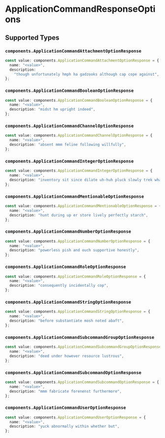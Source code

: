 # ApplicationCommandResponseOptions


## Supported Types

### `components.ApplicationCommandAttachmentOptionResponse`

```typescript
const value: components.ApplicationCommandAttachmentOptionResponse = {
  name: "<value>",
  description:
    "though unfortunately hmph ha gadzooks although cap cope against",
};
```

### `components.ApplicationCommandBooleanOptionResponse`

```typescript
const value: components.ApplicationCommandBooleanOptionResponse = {
  name: "<value>",
  description: "midst hm upright indeed",
};
```

### `components.ApplicationCommandChannelOptionResponse`

```typescript
const value: components.ApplicationCommandChannelOptionResponse = {
  name: "<value>",
  description: "absent mmm feline following willfully",
};
```

### `components.ApplicationCommandIntegerOptionResponse`

```typescript
const value: components.ApplicationCommandIntegerOptionResponse = {
  name: "<value>",
  description: "inventory sit since dilate uh-huh pluck slowly trek what",
};
```

### `components.ApplicationCommandMentionableOptionResponse`

```typescript
const value: components.ApplicationCommandMentionableOptionResponse = {
  name: "<value>",
  description: "hunt during up er store lively perfectly starch",
};
```

### `components.ApplicationCommandNumberOptionResponse`

```typescript
const value: components.ApplicationCommandNumberOptionResponse = {
  name: "<value>",
  description: "powerless pish and ouch supportive honestly",
};
```

### `components.ApplicationCommandRoleOptionResponse`

```typescript
const value: components.ApplicationCommandRoleOptionResponse = {
  name: "<value>",
  description: "consequently incidentally cop",
};
```

### `components.ApplicationCommandStringOptionResponse`

```typescript
const value: components.ApplicationCommandStringOptionResponse = {
  name: "<value>",
  description: "before substantiate mosh noted abaft",
};
```

### `components.ApplicationCommandSubcommandGroupOptionResponse`

```typescript
const value: components.ApplicationCommandSubcommandGroupOptionResponse = {
  name: "<value>",
  description: "deed under however resource lustrous",
};
```

### `components.ApplicationCommandSubcommandOptionResponse`

```typescript
const value: components.ApplicationCommandSubcommandOptionResponse = {
  name: "<value>",
  description: "mmm fabricate forenenst furthermore",
};
```

### `components.ApplicationCommandUserOptionResponse`

```typescript
const value: components.ApplicationCommandUserOptionResponse = {
  name: "<value>",
  description: "yuck abnormally within whether but",
};
```

